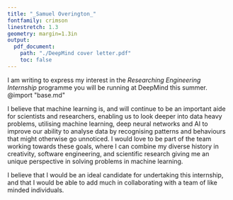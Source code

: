 ```yaml
---
title: "_Samuel Overington_"
fontfamily: crimson
linestretch: 1.3
geometry: margin=1.3in
output:
  pdf_document:
    path: "./DeepMind cover letter.pdf"
    toc: false
---
```


I am writing to express my interest in the *Researching Engineering Internship* programme you will be running at DeepMind this summer.
@import "base.md"


I believe that machine learning is, and will continue to be an important aide for scientists and researchers, enabling us to look deeper into data heavy problems,
utilising machine learning, deep neural networks and AI to improve our ability to analyse data by recognising patterns and behaviours that might otherwise go unnoticed.  I would love to be part of the team working towards these goals, where I can combine my diverse history in creativity, software engineering, and scientific research giving me an unique perspective in solving problems in machine learning.

I believe that I would be an ideal candidate for undertaking this internship, and that I would be able to add much in collaborating with a team of like minded individuals.
